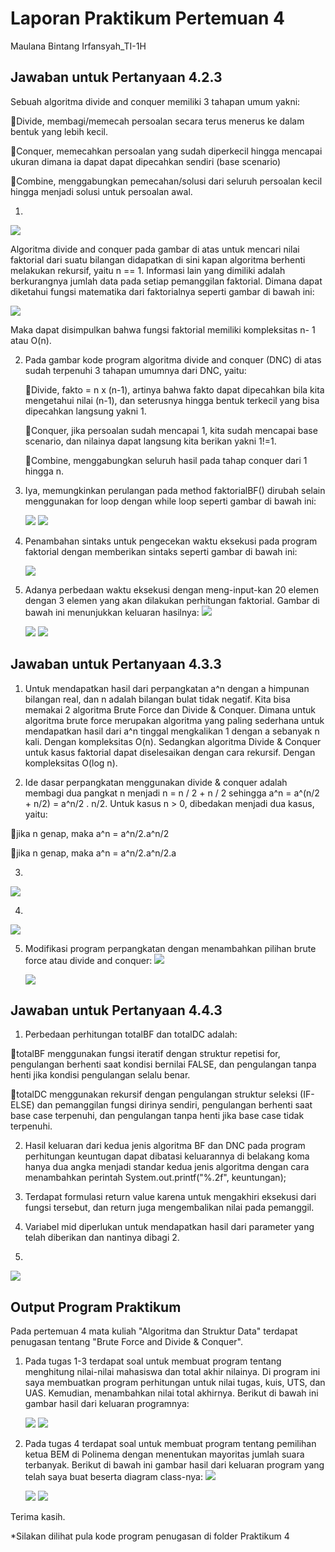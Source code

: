 # Laporan Praktikum Pertemuan 4
Maulana Bintang Irfansyah_TI-1H
## Jawaban untuk Pertanyaan 4.2.3
Sebuah algoritma divide and conquer memiliki 3 tahapan umum yakni:

🌷Divide, membagi/memecah persoalan secara terus menerus ke dalam bentuk yang lebih kecil.

🌷Conquer, memecahkan persoalan yang sudah diperkecil hingga mencapai ukuran dimana ia dapat dapat dipecahkan sendiri (base scenario)

🌷Combine, menggabungkan pemecahan/solusi dari seluruh persoalan kecil hingga menjadi solusi untuk persoalan awal.

1.
<img src="SATU.JPG">
 
 Algoritma divide and conquer pada gambar di atas untuk mencari nilai faktorial dari suatu bilangan didapatkan di sini kapan algoritma berhenti melakukan rekursif, yaitu n == 1. Informasi lain yang dimiliki adalah berkurangnya jumlah data pada setiap pemanggilan faktorial. Dimana dapat diketahui fungsi matematika dari faktorialnya seperti gambar di bawah ini:

 <img src="DUA.JPG">

 Maka dapat disimpulkan bahwa fungsi faktorial memiliki kompleksitas n- 1 atau O(n).

2. Pada gambar kode program algoritma divide and conquer (DNC) di atas sudah terpenuhi 3 tahapan umumnya dari DNC, yaitu:

    🌷Divide, fakto = n x (n-1), artinya bahwa fakto dapat dipecahkan bila kita mengetahui nilai (n-1), dan seterusnya hingga bentuk terkecil yang bisa dipecahkan langsung yakni 1.

    🌷Conquer, jika persoalan sudah mencapai 1, kita sudah mencapai base scenario, dan nilainya dapat langsung kita berikan yakni 1!=1.

    🌷Combine, menggabungkan seluruh hasil pada tahap conquer dari 1 hingga n.

3. Iya, memungkinkan perulangan pada method faktorialBF() dirubah selain menggunakan for loop dengan while loop seperti gambar di bawah ini:

    <img src="TIGA.JPG">
    <img src="EMPAT.JPG">

4. Penambahan sintaks untuk pengecekan waktu eksekusi pada program faktorial dengan memberikan sintaks seperti gambar di bawah ini:

    <img src="WAKTU.JPG">

5. Adanya perbedaan waktu eksekusi dengan meng-input-kan 20 elemen dengan 3 elemen yang akan dilakukan perhitungan faktorial. Gambar di bawah ini menunjukkan keluaran hasilnya:
    <img src="LIMA.JPG"> 

    <img src="ENAM.JPG">

    <img src="ENAM2.JPG">

## Jawaban untuk Pertanyaan 4.3.3
1. Untuk mendapatkan hasil dari perpangkatan a^n dengan a himpunan bilangan real, dan n adalah bilangan bulat tidak negatif. Kita bisa memakai 2 algoritma Brute Force dan Divide & Conquer. Dimana untuk algoritma brute force merupakan algoritma yang paling sederhana untuk mendapatkan hasil dari a^n tinggal mengkalikan 1 dengan a sebanyak n kali. Dengan kompleksitas O(n). Sedangkan algoritma Divide & Conquer untuk kasus faktorial dapat diselesaikan dengan cara rekursif. Dengan kompleksitas O(log n).

2. Ide dasar perpangkatan menggunakan divide & conquer adalah membagi dua pangkat n menjadi n = n / 2 + n / 2 sehingga a^n = a^(n/2 + n/2) = a^n/2 . n/2. Untuk kasus n > 0, dibedakan menjadi dua kasus, yaitu:

🌷jika n genap, maka a^n = a^n/2.a^n/2

🌷jika n genap, maka a^n = a^n/2.a^n/2.a

3. 
<img src="TUJUH.JPG">

4.
  <img src="DELAPAN.JPG">

5. Modifikasi program perpangkatan dengan menambahkan pilihan brute force atau divide and conquer:
    <img src="SEMBILAN.JPG">

    <img src="SEMBILAN2.JPG">

## Jawaban untuk Pertanyaan 4.4.3
1. Perbedaan perhitungan totalBF dan totalDC adalah:

🌷totalBF menggunakan fungsi iteratif dengan struktur repetisi for, pengulangan berhenti saat kondisi bernilai FALSE, dan pengulangan tanpa henti jika kondisi pengulangan selalu benar.

🌷totalDC menggunakan rekursif dengan pengulangan struktur seleksi (IF-ELSE) dan pemanggilan fungsi dirinya sendiri, pengulangan berhenti saat base case terpenuhi, dan pengulangan tanpa henti jika base case tidak terpenuhi.

2. Hasil keluaran dari kedua jenis algoritma BF dan DNC pada program perhitungan keuntugan dapat dibatasi keluarannya di belakang koma hanya dua angka menjadi standar kedua jenis algoritma dengan cara menambahkan perintah System.out.printf("%.2f", keuntungan); 

3. Terdapat formulasi return value karena untuk mengakhiri eksekusi dari fungsi tersebut, dan return juga mengembalikan nilai pada pemanggil. 

4. Variabel mid diperlukan untuk mendapatkan hasil dari parameter yang telah diberikan dan nantinya dibagi 2.

5. 
 <img src="SEPULUH.JPG">


## Output Program Praktikum
Pada pertemuan 4 mata kuliah "Algoritma dan Struktur Data" terdapat penugasan tentang "Brute Force and Divide & Conquer".

1. Pada tugas 1-3 terdapat soal untuk membuat program tentang menghitung nilai-nilai mahasiswa dan total akhir nilainya. Di program ini saya membuatkan program perhitungan untuk nilai tugas, kuis, UTS, dan UAS. Kemudian, menambahkan nilai total akhirnya. Berikut di bawah ini gambar hasil dari keluaran programnya:

    <img src="1.1.JPG">
    <img src="1.2.JPG">

2. Pada tugas 4 terdapat soal untuk membuat program tentang pemilihan ketua BEM di Polinema dengan menentukan mayoritas jumlah suara terbanyak. Berikut di bawah ini gambar hasil dari keluaran program yang telah saya buat beserta diagram class-nya:
    <img src="1.JPG">

    <img src="2.1.JPG">

    <img src="2.2.JPG">



Terima kasih.
    
 *Silakan dilihat pula kode program penugasan di folder Praktikum 4
